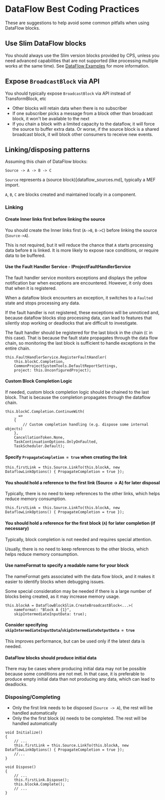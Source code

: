 # DataFlow Best Coding Practices
These are suggestions to help avoid some common pitfalls when using DataFlow blocks.

## Use Slim DataFlow blocks 
You should always use the Slim version blocks provided by CPS, unless you need advanced capabilities that are not supported (like processing multiple works at the same time). See [DataFlow Examples](dataflow_example.md) for more information.

## Expose `BroadcastBlock` via API
You should typically expose `BroadcastBlock` via API instead of TransformBlock, etc
  - Other blocks will retain data when there is no subscriber
  - If one subscriber picks a message from a block other than broadcast block, it won't be available to the next
  - If you chain a block with a limited capacity to the dataflow, it will force the source to buffer extra data. Or worse, if the source block is a shared broadcast block, it will block other consumers to receive new events.

## Linking/disposing patterns
Assuming this chain of DataFlow blocks:

`Source -> A -> B -> C`

`Source` represents a (source block)[dataflow_sources.md], typically a MEF import.

`A`, `B`, `C` are blocks created and maintained locally in a component.

### Linking
#### Create Inner links first before linking the source
You should create the Inner links first (`A->B`, `B->C`) before linking the source (`Source->A`).

This is not required, but it will reduce the chance that `A` starts processing data before `B` is linked. It is more likely to expose race conditions, or require data to be buffered.

#### Use the Fault Handler Service - IProjectFaultHandlerService
The fault handler service monitors exceptions and displays the yellow notification bar when exceptions are encountered. However, it only does that when it is registered.

When a dataflow block encounters an exception, it switches to a `Faulted` state and stops processing any data.

If the fault handler is not registered, these exceptions will be unnoticed and, because dataflow blocks stop processing data, can lead to features that silently stop working or deadlocks that are difficult to investigate.

The fault handler should be registered for the last block in the chain (`C` in this case). That is because the fault state propagates through the data flow chain, so monitoring the last block is sufficient to handle exceptions in the entire chain.
```CSharp  
this.FaultHandlerService.RegisterFaultHandler(
    this.blockC.Completion,
	CommonProjectSystemTools.DefaultReportSettings,
	project: this.UnconfiguredProject);
```
#### Custom Block Completion Logic
If needed, custom block completion logic should be chained to the last block. That is because the completion propagates through the dataflow chain.

```CSharp
this.blockC.Completion.ContinueWith(
    _ =>
    {
        // Custom completion handling (e.g. dispose some internal objects)
    },
    CancellationToken.None,
    TaskContinuationOptions.OnlyOnFaulted,
    TaskScheduler.Default);
```

#### Specify `PropagateCompletion = true` when creating the link

```CSharp
this.firstLink = this.Source.LinkTo(this.blockA, new DataflowLinkOptions() { PropagateCompletion = true });
```

#### You should hold a reference to the first link (Source -> A) for later disposal

Typically, there is no need to keep references to the other links, which helps reduce memory consumption.

```CSharp
this.firstLink = this.Source.LinkTo(this.blockA, new DataflowLinkOptions() { PropagateCompletion = true });
```

#### You should hold a reference for the first block (`A`) for later completion (if necessary)
Typically, block completion is not needed and requires special attention.

Usually, there is no need to keep references to the other blocks, which helps reduce memory consumption.

#### Use nameFormat to specify a readable name for your block
The nameFormat gets associated with the data flow block, and it makes it easier to identify blocks when debugging issues.

Some special consideration may be needed if there is a large number of blocks being created, as it may increase memory usage.
```CSharp
this.blockA = DataflowBlockSlim.CreateBroadcastBlock<...>(
    nameFormat: "Block A {1}",
    skipIntermediateInputData: true);
```

#### Consider specifying `skipIntermediateInputData`/`skipIntermediateOutputData = true` 

This improves performance, but can be used only if the latest data is needed.

#### DataFlow blocks should produce initial data

There may be cases where producing initial data may not be possible because some conditions are not met. In that case, it is preferable to produce empty initial data than not producing any data, which can lead to deadlocks.

### Disposing/Completing
- Only the first link needs to be disposed (`Source -> A`), the rest will be handled automatically
- Only the the first block (`A`) needs to be completed. The rest will be handled automatically

```CSharp
void Initialize()
{
    // ...
    this.firstLink = this.Source.LinkTo(this.blockA, new DataflowLinkOptions() { PropagateCompletion = true });
    //...
}

void Dispose()
{
    // ...
    this.firstLink.Dispose();
    this.blockA.Complete();
    // ...
}
```
